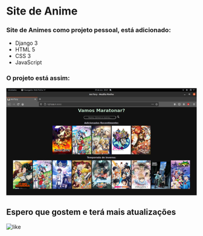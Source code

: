# Site de Anime 

### Site de Animes como projeto pessoal, está adicionado:

* Django 3
* HTML 5
* CSS 3
* JavaScript

### O projeto está assim:

![site](site.png)

## Espero que gostem e terá mais atualizações

![like](https://pm1.narvii.com/6339/5739f4a6deeca255e3bd68bac58109468fc203d1_hq.jpg)
